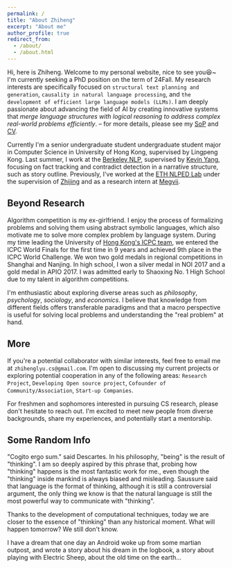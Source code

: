 ```yaml
---
permalink: /
title: "About Zhiheng"
excerpt: "About me"
author_profile: true
redirect_from: 
  - /about/
  - /about.html
---
```


Hi, here is Zhiheng. Welcome to my personal website, nice to see you😆~ I'm currently seeking a PhD position on the term of 24Fall. My research interests are specifically focused on `structural text planning and generation`, `causality in natural language processing`, and `the development of efficient large language models (LLMs)`. I am deeply passionate about advancing the field of AI by creating innovative systems that *merge language structures with logical reasoning to address complex real-world problems efficiently*. – for more details, please see my [SoP](https://cogito233.github.io/files/SoP_v3.pdf) and [CV](https://cogito233.github.io/files/CV.pdf).

Currently I'm a senior undergraduate student undergraduate student major in Computer Science in University of Hong Kong, supervised by Lingpeng Kong. Last summer, I work at the [Berkeley NLP](https://nlp.cs.berkeley.edu/), supervised by [Kevin Yang](https://people.eecs.berkeley.edu/~yangk/), focusing on fact tracking and contradict detection in a narrative structure, such as story outline. Previously, I've worked at the [ETH NLPED Lab](https://www.mrinmaya.io/) under the supervision of [Zhijing](https://zhijing-jin.com/fantasy/) and as a research intern at [Megvii](https://en.megvii.com/). 

## Beyond Research

Algorithm competition is my ex-girlfriend. I enjoy the process of formalizing problems and solving them using abstract symbolic languages, which also motivate me to solve more complex problem by language system. During my time leading the University of [Hong Kong's ICPC team](https://i.cs.hku.hk/~provinci/achievements.html), we entered the ICPC World Finals for the first time in 9 years and achieved 9th place in the ICPC World Challenge. We won two gold medals in regional competitions in Shanghai and Nanjing. In high school, I won a silver medal in NOI 2017 and a gold medal in APIO 2017. I was admitted early to Shaoxing No. 1 High School due to my talent in algorithm competitions.

I'm enthusiastic about exploring diverse areas such as *philosophy*, *psychology*, *sociology*, and *economics*. I believe that knowledge from different fields offers transferable paradigms and that a macro perspective is useful for solving local problems and understanding the "real problem" at hand.

## More

If you're a potential collaborator with similar interests, feel free to email me at `zhihenglyu.cs@gmail.com`. I'm open to discussing my current projects or exploring potential cooperation in any of the following areas: `Research Project`, `Developing Open source project`, `Cofounder of Community/Association`, `Start-up Companies`.

For freshmen and sophomores interested in pursuing CS research, please don't hesitate to reach out. I'm excited to meet new people from diverse backgrounds, share my experiences, and potentially start a mentorship.

## Some Random Info

"Cogito ergo sum." said Descartes. In his philosophy, "being" is the result of "thinking". I am so deeply aspired by this phrase that, probing how "thinking" happens is the most fantastic work for me., even though the "thinking" inside mankind is always biased and misleading. Saussure said that language is the format of thinking, although it is still a controversial argument, the only thing we know is that the natural language is still the most powerful way to communicate with "thinking".

Thanks to the development of computational techniques, today we are closer to the essence of "thinking" than any historical moment.  What will happen tomorrow? We still don't know. 

I have a dream that one day an Android woke up from some martian outpost, and wrote a story about his dream in the logbook, a story about playing with Electric Sheep, about the old time on the earth...